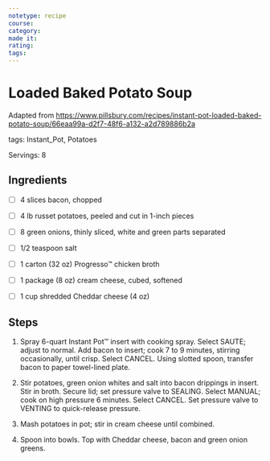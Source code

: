 ```yaml
---
notetype: recipe
course:
category:
made it:
rating:
tags:
---
```

# Loaded Baked Potato Soup

Adapted from https://www.pillsbury.com/recipes/instant-pot-loaded-baked-potato-soup/66eaa99a-d2f7-48f6-a132-a2d789886b2a

tags: Instant_Pot, Potatoes

Servings: 8

## Ingredients
- [ ] 4 slices bacon, chopped- [ ] 4 lb russet potatoes, peeled and cut in 1-inch pieces- [ ] 8 green onions, thinly sliced, white and green parts separated- [ ] 1/2 teaspoon salt- [ ] 1 carton (32 oz) Progresso™ chicken broth- [ ] 1 package (8 oz) cream cheese, cubed, softened- [ ] 1 cup shredded Cheddar cheese (4 oz)

## Steps
1) Spray 6-quart Instant Pot™ insert with cooking spray. Select SAUTE; adjust to normal. Add bacon to insert; cook 7 to 9 minutes, stirring occasionally, until crisp. Select CANCEL. Using slotted spoon, transfer bacon to paper towel-lined plate.

2) Stir potatoes, green onion whites and salt into bacon drippings in insert. Stir in broth. Secure lid; set pressure valve to SEALING. Select MANUAL; cook on high pressure 6 minutes. Select CANCEL. Set pressure valve to VENTING to quick-release pressure.

3) Mash potatoes in pot; stir in cream cheese until combined.

4) Spoon into bowls. Top with Cheddar cheese, bacon and green onion greens.

